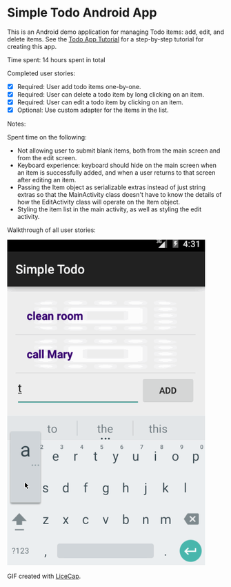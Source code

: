 # Simple Todo Android App

This is an Android demo application for managing Todo items: add, edit, and delete items. See the [Todo App Tutorial](http://courses.codepath.com/snippets/intro_to_android/prework) for a step-by-step tutorial for creating this app.

Time spent: 14 hours spent in total

Completed user stories:

 * [x] Required: User add todo items one-by-one.
 * [x] Required: User can delete a todo item by long clicking on an item.
 * [x] Required: User can edit a todo item by clicking on an item.
 * [x] Optional: Use custom adapter for the items in the list.

Notes:

Spent time on the following:

* Not allowing user to submit blank items, both from the main screen and from the edit screen.
* Keyboard experience: keyboard should hide on the main screen when an item is successfully added, and when a user returns to that screen after editing an item.
* Passing the Item object as serializable extras instead of just string extras so that the MainActivity class doesn't have to know the details of how the EditActivity class will operate on the Item object.
* Styling the item list in the main activity, as well as styling the edit activity.

Walkthrough of all user stories:

![Video Walkthrough](codepath_todo_app_gif.gif)

GIF created with [LiceCap](http://www.cockos.com/licecap/).